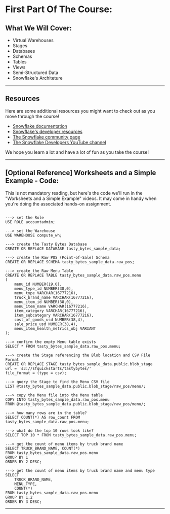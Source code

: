 # First Part Of The Course:

## What We Will Cover:

- Virtual Warehouses
- Stages
- Databases
- Schemas
- Tables
- Views
- Semi-Structured Data
- Snowflake's Architeture

---

## Resources

Here are some additional resources you might want to check out as you move through the course!

- [Snowflake documentation](https://docs.snowflake.com/)
- [Snowflake's developer resources](https://developers.snowflake.com/)
- [The Snowflake community page](https://community.snowflake.com/)
- [The Snowflake Developers YouTube channel](https://www.youtube.com/c/SnowflakeDevelopers)

We hope you learn a lot and have a lot of fun as you take the course!

---

## [Optional Reference] Worksheets and a Simple Example - Code:

This is not mandatory reading, but here's the code we'll run in the "Worksheets and a Simple Example" videos. It may come in handy when you're doing the associated hands-on assignment.

```

---> set the Role
USE ROLE accountadmin;

---> set the Warehouse
USE WAREHOUSE compute_wh;

---> create the Tasty Bytes Database
CREATE OR REPLACE DATABASE tasty_bytes_sample_data;

---> create the Raw POS (Point-of-Sale) Schema
CREATE OR REPLACE SCHEMA tasty_bytes_sample_data.raw_pos;

---> create the Raw Menu Table
CREATE OR REPLACE TABLE tasty_bytes_sample_data.raw_pos.menu
(
    menu_id NUMBER(19,0),
    menu_type_id NUMBER(38,0),
    menu_type VARCHAR(16777216),
    truck_brand_name VARCHAR(16777216),
    menu_item_id NUMBER(38,0),
    menu_item_name VARCHAR(16777216),
    item_category VARCHAR(16777216),
    item_subcategory VARCHAR(16777216),
    cost_of_goods_usd NUMBER(38,4),
    sale_price_usd NUMBER(38,4),
    menu_item_health_metrics_obj VARIANT
);

---> confirm the empty Menu table exists
SELECT * FROM tasty_bytes_sample_data.raw_pos.menu;

---> create the Stage referencing the Blob location and CSV File Format
CREATE OR REPLACE STAGE tasty_bytes_sample_data.public.blob_stage
url = 's3://sfquickstarts/tastybytes/'
file_format = (type = csv);

---> query the Stage to find the Menu CSV file
LIST @tasty_bytes_sample_data.public.blob_stage/raw_pos/menu/;

---> copy the Menu file into the Menu table
COPY INTO tasty_bytes_sample_data.raw_pos.menu
FROM @tasty_bytes_sample_data.public.blob_stage/raw_pos/menu/;

---> how many rows are in the table?
SELECT COUNT(*) AS row_count FROM tasty_bytes_sample_data.raw_pos.menu;

---> what do the top 10 rows look like?
SELECT TOP 10 * FROM tasty_bytes_sample_data.raw_pos.menu;

---> get the count of menu items by truck brand name
SELECT TRUCK_BRAND_NAME, COUNT(*)
FROM tasty_bytes_sample_data.raw_pos.menu
GROUP BY 1
ORDER BY 2 DESC;

---> get the count of menu items by truck brand name and menu type
SELECT
    TRUCK_BRAND_NAME,
    MENU_TYPE,
    COUNT(*)
FROM tasty_bytes_sample_data.raw_pos.menu
GROUP BY 1,2
ORDER BY 3 DESC;

```

---
